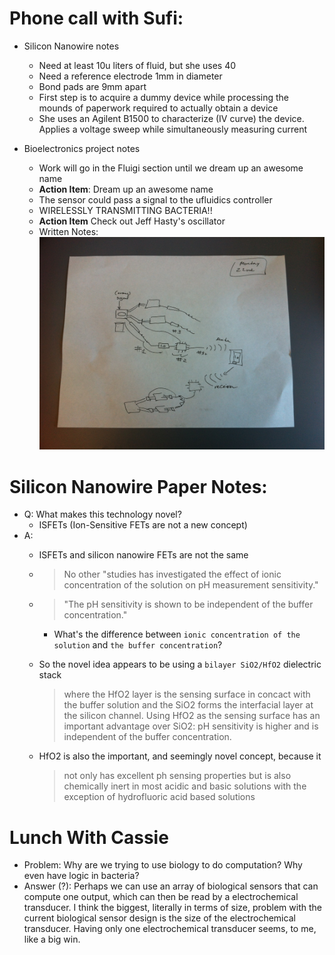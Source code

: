 # Phone call with Sufi:

+ Silicon Nanowire notes
	+ Need at least 10u liters of fluid, but she uses 40
	+ Need a reference electrode 1mm in diameter
	+ Bond pads are 9mm apart
	+ First step is to acquire a dummy device while processing the mounds of
  	paperwork required to actually obtain a device
	+ She uses an Agilent B1500 to characterize (IV curve) the device. Applies a
  	voltage sweep while simultaneously measuring current

+ Bioelectronics project notes
	+ Work will go in the Fluigi section until we dream up an awesome name
	+ **Action Item**: Dream up an awesome name
	+ The sensor could pass a signal to the ufluidics controller
	+ WIRELESSLY TRANSMITTING BACTERIA!!
	+ **Action Item** Check out Jeff Hasty's oscillator
	+ Written Notes:
![Cocktail Napkin Sketch](WirelessBacteria_Napkin.jpeg)

# Silicon Nanowire Paper Notes:
+ Q: What makes this technology novel?
	+ ISFETs (Ion-Sensitive FETs are not a new concept)
+ A: 
	- ISFETs and silicon nanowire FETs are not the same
	- > No other "studies has investigated the effect of ionic concentration
	  of the solution on pH measurement sensitivity."
	- > "The pH sensitivity is shown to be independent of the buffer
	  concentration."

		- What's the difference between ```ionic concentration of the
		  solution``` and ```the buffer concentration```?

	- So the novel idea appears to be using a ```bilayer SiO2/HfO2```
	  dielectric stack
		> where the HfO2 layer is the sensing surface in concact with
		> the buffer solution and the SiO2 forms the interfacial layer
		> at the silicon channel. Using HfO2 as the sensing surface has
		> an important advantage over SiO2: pH sensitivity is higher
		> and is independent of the buffer concentration.
	- HfO2 is also the important, and seemingly novel concept, because it
	  > not only has excellent ph sensing properties but is also
	  > chemically inert in most acidic and basic solutions with the exception of
	  > hydrofluoric acid based solutions

# Lunch With Cassie
- Problem: Why are we trying to use biology to do computation? Why even have
  logic in bacteria?
- Answer (?): Perhaps we can use an array of biological sensors that can
  compute one output, which can then be read by a electrochemical transducer. I
think the biggest, literally in terms of size, problem with the current
biological sensor design is the size of the electrochemical transducer. Having
only one electrochemical transducer seems, to me, like a big win.
